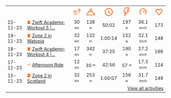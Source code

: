 <table>
    <tr>
        <th></th>
        <th></th>
        <th align="center"><img src="https://raw.githubusercontent.com/robiningelbrecht/strava-activities/master/public/distance.svg" width="30" alt="distance" title="distance"/></th>
        <th align="center"><img src="https://raw.githubusercontent.com/robiningelbrecht/strava-activities/master/public/elevation.svg" width="30" alt="elevation" title="elevation"/></th>
        <th align="center"><img src="https://raw.githubusercontent.com/robiningelbrecht/strava-activities/master/public/time.svg" width="30" alt="time" title="time"/></th>
        <th align="center"><img src="https://raw.githubusercontent.com/robiningelbrecht/strava-activities/master/public/average-watt.svg" width="30" alt="average watts" title="average watts"/></th>
        <th align="center"><img src="https://raw.githubusercontent.com/robiningelbrecht/strava-activities/master/public/average-speed.svg" width="30" alt="average speed" title="average speed"/></th>
        <th align="center"><img src="https://raw.githubusercontent.com/robiningelbrecht/strava-activities/master/public/heart-rate.svg" width="30" alt="average heart rate" title="average heart rate"/></th>
    </tr>
            <tr>
            <td>22-11-23</td>
            <td>
                <img src="https://raw.githubusercontent.com/robiningelbrecht/strava-activities/master/public/activity-virtual-ride.svg" width="12" alt="virtual ride" title="virtual ride"/>
                <a href="https://www.strava.com/activities/10263280711" title="Kcal: 564 | Gear: None ">Zwift Academy: Workout 5 |...</a>
            </td>
            <td align="center">30 <sup><sub>km</sub></sup></td>
            <td align="center">138 <sup><sub>m</sub></sup></td>
            <td align="center">50:02</td>
            <td align="center">197 <sup><sub>w</sub></sup></td>
            <td align="center">36.1 <sup><sub>km/h</sub></sup></td>
            <td align="center">173</td>
        </tr>
            <tr>
            <td>19-11-23</td>
            <td>
                <img src="https://raw.githubusercontent.com/robiningelbrecht/strava-activities/master/public/activity-virtual-ride.svg" width="12" alt="virtual ride" title="virtual ride"/>
                <a href="https://www.strava.com/activities/10245804263" title="Kcal: 526 | Gear: None ">Zone 2 in Watopia</a>
            </td>
            <td align="center">32 <sup><sub>km</sub></sup></td>
            <td align="center">132 <sup><sub>m</sub></sup></td>
            <td align="center">1:00:14</td>
            <td align="center">152 <sup><sub>w</sub></sup></td>
            <td align="center">32.1 <sup><sub>km/h</sub></sup></td>
            <td align="center">148</td>
        </tr>
            <tr>
            <td>18-11-23</td>
            <td>
                <img src="https://raw.githubusercontent.com/robiningelbrecht/strava-activities/master/public/activity-virtual-ride.svg" width="12" alt="virtual ride" title="virtual ride"/>
                <a href="https://www.strava.com/activities/10239085396" title="Kcal: 406 | Gear: None ">Zwift Academy: Workout 4 |...</a>
            </td>
            <td align="center">17 <sup><sub>km</sub></sup></td>
            <td align="center">342 <sup><sub>m</sub></sup></td>
            <td align="center">37:25</td>
            <td align="center">190 <sup><sub>w</sub></sup></td>
            <td align="center">27.2 <sup><sub>km/h</sub></sup></td>
            <td align="center">166</td>
        </tr>
            <tr>
            <td>17-11-23</td>
            <td>
                <img src="https://raw.githubusercontent.com/robiningelbrecht/strava-activities/master/public/activity-ride.svg" width="12" alt="virtual ride" title="virtual ride"/>
                <a href="https://www.strava.com/activities/10234592496" title="Kcal: 459 | Gear: None ">Afternoon Ride</a>
            </td>
            <td align="center">12 <sup><sub>km</sub></sup></td>
            <td align="center">30 <sup><sub>m</sub></sup></td>
            <td align="center">42:56</td>
            <td align="center">57 <sup><sub>w</sub></sup></td>
            <td align="center">17.3 <sup><sub>km/h</sub></sup></td>
            <td align="center">124</td>
        </tr>
            <tr>
            <td>15-11-23</td>
            <td>
                <img src="https://raw.githubusercontent.com/robiningelbrecht/strava-activities/master/public/activity-virtual-ride.svg" width="12" alt="virtual ride" title="virtual ride"/>
                <a href="https://www.strava.com/activities/10224305733" title="Kcal: 538 | Gear: None ">Zone 2 in Scotland</a>
            </td>
            <td align="center">32 <sup><sub>km</sub></sup></td>
            <td align="center">253 <sup><sub>m</sub></sup></td>
            <td align="center">1:00:07</td>
            <td align="center">156 <sup><sub>w</sub></sup></td>
            <td align="center">31.7 <sup><sub>km/h</sub></sup></td>
            <td align="center">149</td>
        </tr>
                <tr>
            <td colspan="8" align="right"><a href="https://github.com/robiningelbrecht/strava-activities#activities">View all activities</a></td>
        </tr>
    </table>
